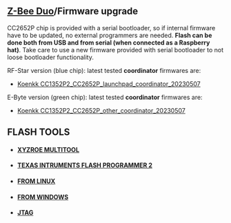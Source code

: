 ## [Z-Bee Duo](https://gio-dot.github.io/Z-Bee-Duo/)/Firmware upgrade

CC2652P chip is provided with a serial bootloader, so if internal firmware have to be updated, no external programmers are needed. **Flash can be done both from USB and from serial (when connected as a Raspberry hat)**. Take care to use a new firmware provided with serial bootloader to not loose bootloader functionality.

RF-Star version (blue chip): latest tested **coordinator** firmwares are: 
- [Koenkk CC1352P2_CC2652P_launchpad_coordinator_20230507](https://github.com/Koenkk/Z-Stack-firmware/raw/master/coordinator/Z-Stack_3.x.0/bin/CC1352P2_CC2652P_launchpad_coordinator_20230507.zip)

E-Byte version (green chip): latest tested **coordinator** firmwares are: 
- [Koenkk CC1352P2_CC2652P_other_coordinator_20230507](https://github.com/Koenkk/Z-Stack-firmware/raw/master/coordinator/Z-Stack_3.x.0/bin/CC1352P2_CC2652P_other_coordinator_20230507.zip)

## FLASH TOOLS

- #### [XYZROE MULTITOOL](https://gio-dot.github.io/Z-Bee-Duo/flash-from-multitool-software)
- #### [TEXAS INTRUMENTS FLASH PROGRAMMER 2](https://gio-dot.github.io/Z-Bee-Duo/flash-programmer2)
- #### [FROM LINUX](https://gio-dot.github.io/Z-Bee-Duo/flash-from-linux)
- #### [FROM WINDOWS](https://gio-dot.github.io/Z-Bee-Duo/flash-from-windows)
- #### [JTAG](https://gio-dot.github.io/Z-Bee-Duo/flash-from-jtag)




